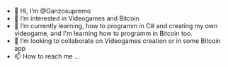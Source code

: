 - 👋 Hi, I’m @Ganzosupremo
- 👀 I’m interested in Videogames and Bitcoin
- 🌱 I’m currently learning, how to programm in C# and creating my own videogame, and I'm learning how to programm in Bitcoin too.
- 💞️ I’m looking to collaborate on Videogames creation or in some Bitcoin app
- 📫 How to reach me ...

<!---
Ganzosupremo/Ganzosupremo is a ✨ special ✨ repository because its `README.md` (this file) appears on your GitHub profile.
You can click the Preview link to take a look at your changes.
--->
